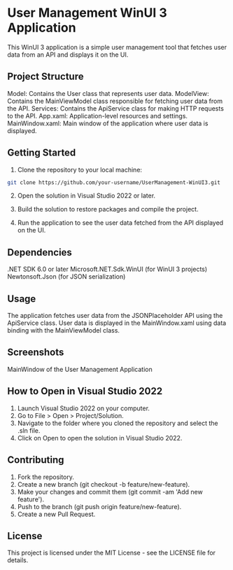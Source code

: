 # User Management WinUI 3 Application

This WinUI 3 application is a simple user management tool that fetches user data from an API and displays it on the UI.

## Project Structure

Model: Contains the User class that represents user data.
ModelView: Contains the MainViewModel class responsible for fetching user data from the API.
Services: Contains the ApiService class for making HTTP requests to the API.
App.xaml: Application-level resources and settings.
MainWindow.xaml: Main window of the application where user data is displayed.

## Getting Started

1. Clone the repository to your local machine:

```bash
git clone https://github.com/your-username/UserManagement-WinUI3.git
```

2. Open the solution in Visual Studio 2022 or later.

3. Build the solution to restore packages and compile the project.

4. Run the application to see the user data fetched from the API displayed on the UI.

## Dependencies

.NET SDK 6.0 or later
Microsoft.NET.Sdk.WinUI (for WinUI 3 projects)
Newtonsoft.Json (for JSON serialization)

## Usage
The application fetches user data from the JSONPlaceholder API using the ApiService class.
User data is displayed in the MainWindow.xaml using data binding with the MainViewModel class.

## Screenshots
MainWindow of the User Management Application

## How to Open in Visual Studio 2022

1. Launch Visual Studio 2022 on your computer.
2. Go to File > Open > Project/Solution.
3. Navigate to the folder where you cloned the repository and select the .sln file.
4. Click on Open to open the solution in Visual Studio 2022.


## Contributing

1. Fork the repository.
2. Create a new branch (git checkout -b feature/new-feature).
3. Make your changes and commit them (git commit -am 'Add new feature').
4. Push to the branch (git push origin feature/new-feature).
5. Create a new Pull Request.

## License
This project is licensed under the MIT License - see the LICENSE file for details.